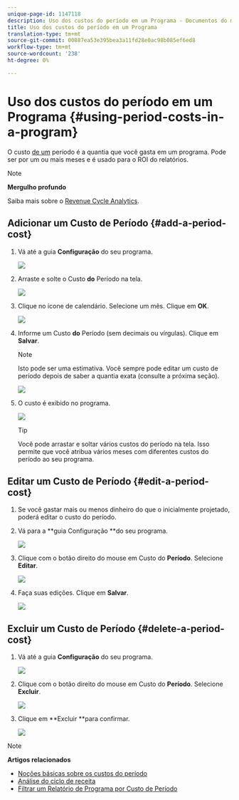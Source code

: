 ```yaml
---
unique-page-id: 1147118
description: Uso dos custos do período em um Programa - Documentos do marketing - Documentação do produto
title: Uso dos custos do período em um Programa
translation-type: tm+mt
source-git-commit: 00887ea53e395bea3a11fd28e0ac98b085ef6ed8
workflow-type: tm+mt
source-wordcount: '238'
ht-degree: 0%

---
```



# Uso dos custos do período em um Programa {#using-period-costs-in-a-program}

O custo [de um](understanding-period-costs.md) período é a quantia que você gasta em um programa. Pode ser por um ou mais meses e é usado para o ROI do relatórios.

>[!NOTE]
>
>**Mergulho profundo**
>
> Saiba mais sobre o [Revenue Cycle Analytics](http://docs.marketo.com/display/docs/revenue+cycle+analytics).

## Adicionar um Custo de Período  {#add-a-period-cost}

1. Vá até a guia **Configuração** do seu programa.

   ![](assets/image2014-9-18-12-3a9-3a46.png)

1. Arraste e solte o Custo **do** Período na tela.

   ![](assets/image2014-9-18-12-3a9-3a57.png)

1. Clique no ícone de calendário. Selecione um mês. Clique em **OK**.

   ![](assets/image2014-9-18-12-3a10-3a13.png)

1. Informe um Custo **do** Período (sem decimais ou vírgulas). Clique em **Salvar**.

   >[!NOTE]
   >
   >Isto pode ser uma estimativa. Você sempre pode editar um custo de período depois de saber a quantia exata (consulte a próxima seção).

   ![](assets/image2016-4-1-8-3a54-3a30.png)

1. O custo é exibido no programa.

   ![](assets/image2016-4-1-8-3a56-3a49.png)

   >[!TIP]
   >
   >Você pode arrastar e soltar vários custos do período na tela. Isso permite que você atribua vários meses com diferentes custos do período ao seu programa.

## Editar um Custo de Período {#edit-a-period-cost}

1. Se você gastar mais ou menos dinheiro do que o inicialmente projetado, poderá editar o custo do período.
1. Vá para a **guia Configuração **do seu programa.

   ![](assets/image2014-9-18-14-3a3-3a6.png)

1. Clique com o botão direito do mouse em Custo do **Período**. Selecione **Editar**.

   ![](assets/image2014-9-18-14-3a3-3a23.png)

1. Faça suas edições. Clique em **Salvar**.

   ![](assets/image2014-9-18-14-3a3-3a41.png)

## Excluir um Custo de Período {#delete-a-period-cost}

1. Vá até a guia **Configuração** do seu programa.

   ![](assets/image2014-9-18-14-3a4-3a11.png)

1. Clique com o botão direito do mouse em Custo do **Período**. Selecione **Excluir**.

   ![](assets/image2014-9-18-14-3a4-3a22.png)

1. Clique em **Excluir **para confirmar.

   ![](assets/image2014-9-18-14-3a4-3a35.png)

>[!NOTE]
>
>**Artigos relacionados**
>
>* [Noções básicas sobre os custos do período](understanding-period-costs.md)
>* [Análise do ciclo de receita](http://docs.marketo.com/display/docs/revenue+cycle+analytics)
>* [Filtrar um Relatório de Programa por Custo de Período](../../../../product-docs/core-marketo-concepts/programs/program-performance-report/filter-a-program-report-by-period-cost.md)

>



